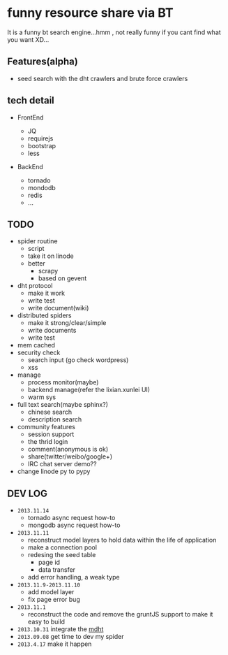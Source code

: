 # funny resource share via BT

It is a funny bt search engine...hmm , not really funny if you cant find what you want XD...

Features(alpha)
--------
- seed search with the dht crawlers and brute force crawlers

tech detail
-----------
- FrontEnd
  - JQ
  - requirejs
  - bootstrap
  - less

- BackEnd
  - tornado
  - mondodb
  - redis
  - ...

TODO
----
* spider routine
  * script
  * take it on linode
  * better
    * scrapy
    * based on gevent
* dht protocol
  * make it work
  * write test
  * write document(wiki)
* distributed spiders
  * make it strong/clear/simple
  * write documents
  * write test
* mem cached
* security check
  * search input (go check wordpress)
  * xss
* manage
  * process monitor(maybe)
  * backend manage(refer the lixian.xunlei UI)
  * warm sys
* full text search(maybe sphinx?)
  * chinese search
  * description search
* community features
  * session support
  * the thrid login
  * comment(anonymous is ok)
  * share(twitter/weibo/google+)
  * IRC chat server demo??
* change linode py to pypy


DEV LOG
--------
* `2013.11.14`
  * tornado async request how-to
  * mongodb async request how-to
* `2013.11.11`
  * reconstruct model layers to hold data within the life of application
  * make a connection pool
  * redesing the seed table
    * page id
    * data transfer
  * add error handling, a weak type
* `2013.11.9-2013.11.10`
  * add model layer
  * fix page error bug
* `2013.11.1`
  * reconstruct the code and remove the gruntJS support to make it easy to build
* `2013.10.31` integrate the [mdht][1]
* `2013.09.08` get time to dev my spider
* `2013.4.17`  make it happen

[1]: https://github.com/zhkzyth/mdht
